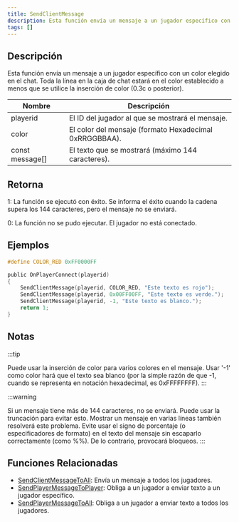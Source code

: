 ```yaml
---
title: SendClientMessage
description: Esta función envía un mensaje a un jugador específico con un color elegido en el chat.
tags: []
---
```


## Descripción

Esta función envía un mensaje a un jugador específico con un color elegido en el chat. Toda la línea en la caja de chat estará en el color establecido a menos que se utilice la inserción de color (0.3c o posterior).

| Nombre          | Descripción                                          |
| --------------- | ---------------------------------------------------- |
| playerid        | El ID del jugador al que se mostrará el mensaje.     |
| color           | El color del mensaje (formato Hexadecimal 0xRRGGBBAA). |
| const message[] | El texto que se mostrará (máximo 144 caracteres).    |

## Retorna

1: La función se ejecutó con éxito. Se informa el éxito cuando la cadena supera los 144 caracteres, pero el mensaje no se enviará.

0: La función no se pudo ejecutar. El jugador no está conectado.

## Ejemplos

```c
#define COLOR_RED 0xFF0000FF

public OnPlayerConnect(playerid)
{
    SendClientMessage(playerid, COLOR_RED, "Este texto es rojo");
    SendClientMessage(playerid, 0x00FF00FF, "Este texto es verde.");
    SendClientMessage(playerid, -1, "Este texto es blanco.");
    return 1;
}
```

## Notas

:::tip

Puede usar la inserción de color para varios colores en el mensaje. Usar '-1' como color hará que el texto sea blanco (por la simple razón de que -1, cuando se representa en notación hexadecimal, es 0xFFFFFFFF).
:::

:::warning

Si un mensaje tiene más de 144 caracteres, no se enviará. Puede usar la truncación para evitar esto. Mostrar un mensaje en varias líneas también resolverá este problema. Evite usar el signo de porcentaje (o especificadores de formato) en el texto del mensaje sin escaparlo correctamente (como %%). De lo contrario, provocará bloqueos.
:::
## Funciones Relacionadas

- [SendClientMessageToAll](SendClientMessageToAll): Envía un mensaje a todos los jugadores.
- [SendPlayerMessageToPlayer](SendPlayerMessageToPlayer): Obliga a un jugador a enviar texto a un jugador específico.
- [SendPlayerMessageToAll](SendPlayerMessageToAll): Obliga a un jugador a enviar texto a todos los jugadores.
